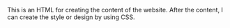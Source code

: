 This is an HTML for creating the content of the website. After the content, I can create the style or design by using CSS. 
